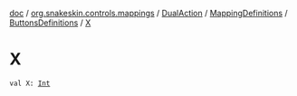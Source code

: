 [doc](../../../../index.md) / [org.snakeskin.controls.mappings](../../../index.md) / [DualAction](../../index.md) / [MappingDefinitions](../index.md) / [ButtonsDefinitions](index.md) / [X](./-x.md)

# X

`val X: `[`Int`](https://kotlinlang.org/api/latest/jvm/stdlib/kotlin/-int/index.html)